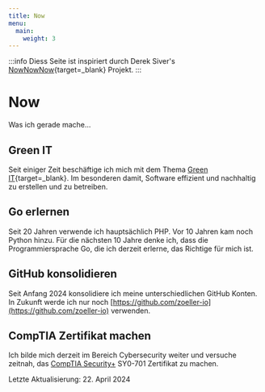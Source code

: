 ```yaml
---
title: Now
menu:
  main:
    weight: 3
---
```


:::info
Diess Seite ist inspiriert durch Derek Siver's [NowNowNow](https://nownownow.com/about){target=_blank} Projekt.
:::

# Now

Was ich gerade mache...


## Green IT

Seit einiger Zeit beschäftige ich mich mit dem Thema [Green IT](https://de.wikipedia.org/wiki/Green_IT){target=_blank}. 
Im besonderen damit, Software effizient und nachhaltig zu erstellen und zu betreiben.


## Go erlernen

Seit 20 Jahren verwende ich hauptsächlich PHP. Vor 10 Jahren kam noch Python hinzu. Für die nächsten 10 Jahre denke 
ich, dass die Programmiersprache Go, die ich derzeit erlerne, das Richtige für mich ist.


## GitHub konsolidieren

Seit Anfang 2024 konsolidiere ich meine unterschiedlichen GitHub Konten. In Zukunft werde ich nur noch 
[https://github.com/zoeller-io](https://github.com/zoeller-io) verwenden.


## CompTIA Zertifikat machen

Ich bilde mich derzeit im Bereich Cybersecurity weiter und versuche zeitnah, das
[CompTIA Security+](https://www.comptia.org/certifications/security) SY0-701 Zertifikat zu machen.


Letzte Aktualisierung: 22. April 2024
